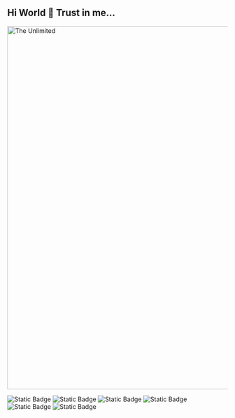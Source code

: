 ## Hi World 👋 Trust in me...

<img src="https://github.com/Art21042147/Art21042147/blob/main/kaas.gif" alt="The Unlimited" width="830">

![Static Badge](https://img.shields.io/badge/py-python-blue?logo=python&logoColor=blue&labelColor=yellow)
![Static Badge](https://img.shields.io/badge/FastAPI-passing?logo=fastapi&logoColor=%23009999%09&labelColor=%23FFFFFF&color=%23009999%09)
![Static Badge](https://img.shields.io/badge/django-passing?logo=django&logoColor=%2300501E&labelColor=%23FFFFFF&color=%2300501E&cacheSeconds=%2300501E
)
![Static Badge](https://img.shields.io/badge/Flask-passing?logo=flask&logoColor=%2300501E&labelColor=%23FFFFFF&color=%23175871&cacheSeconds=%23175871)
![Static Badge](https://img.shields.io/badge/Alchemy-passing?style=flat&label=SQL&labelColor=whight&color=%23BF3030)
![Static Badge](https://img.shields.io/badge/PostgreSQL-passing?logo=postgresql&logoColor=%23057D9F&labelColor=%23FFFFFF&color=%23057D9F)




